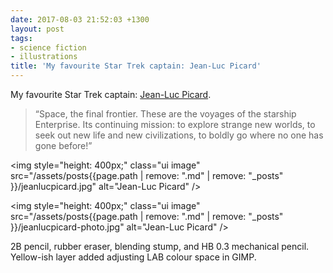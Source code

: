```yaml
---
date: 2017-08-03 21:52:03 +1300
layout: post
tags:
- science fiction
- illustrations
title: 'My favourite Star Trek captain: Jean-Luc Picard'
---
```


My favourite Star Trek captain: [Jean-Luc Picard](http://www.startrek.com/database_article/picard-jean-luc).

<blockquote>&ldquo;Space, the final frontier. These are the voyages of the starship Enterprise. Its continuing mission: to explore strange new worlds, to seek out new life and new civilizations, to boldly go where no one has gone before!&rdquo;</blockquote>

<img style="height: 400px;" class="ui image" src="/assets/posts{{page.path | remove: ".md" | remove: "_posts" }}/jeanlucpicard.jpg" alt="Jean-Luc Picard" />


<img style="height: 400px;" class="ui image" src="/assets/posts{{page.path | remove: ".md" | remove: "_posts" }}/jeanlucpicard-photo.jpg" alt="Jean-Luc Picard" />


2B pencil, rubber eraser, blending stump, and HB 0.3 mechanical pencil. Yellow-ish layer added adjusting LAB colour space in GIMP.
